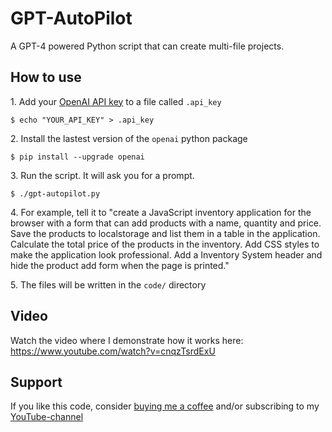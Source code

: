 # GPT-AutoPilot

A GPT-4 powered Python script that can create multi-file projects.

## How to use

1\. Add your [OpenAI API key](https://platform.openai.com/account/api-keys) to a file called `.api_key`

```console
$ echo "YOUR_API_KEY" > .api_key
```

2\. Install the lastest version of the `openai` python package
```console
$ pip install --upgrade openai
```

3\. Run the script. It will ask you for a prompt.

```console
$ ./gpt-autopilot.py
```

4\. For example, tell it to "create a JavaScript inventory application for the browser with a form that can add products with a name, quantity and price. Save the products to localstorage and list them in a table in the application. Calculate the total price of the products in the inventory. Add CSS styles to make the application look professional. Add a Inventory System header and hide the product add form when the page is printed."

5\. The files will be written in the `code/` directory

## Video

Watch the video where I demonstrate how it works here: https://www.youtube.com/watch?v=cnqzTsrdExU

## Support

If you like this code, consider [buying me a coffee](https://buymeacoffee.com/unconv) and/or subscribing to my [YouTube-channel](https://youtube.com/@unconv)
